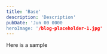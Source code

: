 ```yaml
---
title: 'Base'
description: 'Description'
pubDate: 'Jun 00 0000
heroImage: '/blog-placeholder-1.jpg'
---
```


Here is a sample